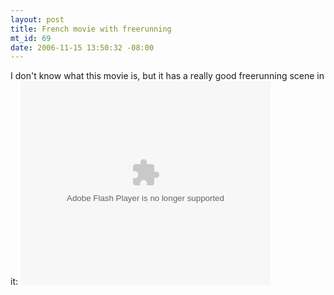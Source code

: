 ```yaml
--- 
layout: post
title: French movie with freerunning
mt_id: 69
date: 2006-11-15 13:50:32 -08:00
---
```

I don't know what this movie is, but it has a really good freerunning scene in it:
<embed style="width:400px; height:326px;" id="VideoPlayback" type="application/x-shockwave-flash" src="http://video.google.com/googleplayer.swf?docId=8404619696202648566&hl=en" flashvars=""> </embed>
